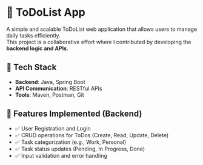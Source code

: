 # 📝 ToDoList App

A simple and scalable ToDoList web application that allows users to manage daily tasks efficiently.  
This project is a collaborative effort where I contributed by developing the **backend logic and APIs**.

## 🔧 Tech Stack

- **Backend**: Java, Spring Boot
- **API Communication**: RESTful APIs
- **Tools**: Maven, Postman, Git

## 📌 Features Implemented (Backend)

- ✅ User Registration and Login
- ✅ CRUD operations for ToDos (Create, Read, Update, Delete)
- ✅ Task categorization (e.g., Work, Personal)
- ✅ Task status updates (Pending, In Progress, Done)
- ✅ Input validation and error handling


